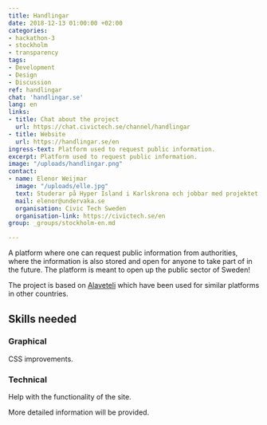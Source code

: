 ```yaml
---
title: Handlingar
date: 2018-12-13 01:00:00 +02:00
categories:
- hackathon-3
- stockholm
- transparency
tags:
- Development
- Design
- Discussion
ref: handlingar
chat: 'handlingar.se'
lang: en
links:
- title: Chat about the project
  url: https://chat.civictech.se/channel/handlingar
- title: Website
  url: https://handlingar.se/en
ingress-text: Platform used to request public information.
excerpt: Platform used to request public information.
image: "/uploads/handlingar.png"
contact:
- name: Elenor Weijmar
  image: "/uploads/elle.jpg"
  text: Studerar på Hyper Island i Karlskrona och jobbar med projektet Handlingar.se med stöd från Digidem Lab.  
  mail: elenor@undervaka.se
  organisation: Civic Tech Sweden
  organisation-link: https://civictech.se/en
group: _groups/stockholm-en.md 

---
```

A platform where one can request public information from authorities, where the information is also stored and open for anyone to take part of in the future. The platform is meant to open up the public sector of Sweden!

The project is based on <a href="https://alaveteli.org">Alaveteli</a> which have been used for similar platforms in other countries.

## Skills needed
### Graphical
CSS improvements.
### Technical
Help with the functionality of the site.

More detailed information will be provided.
